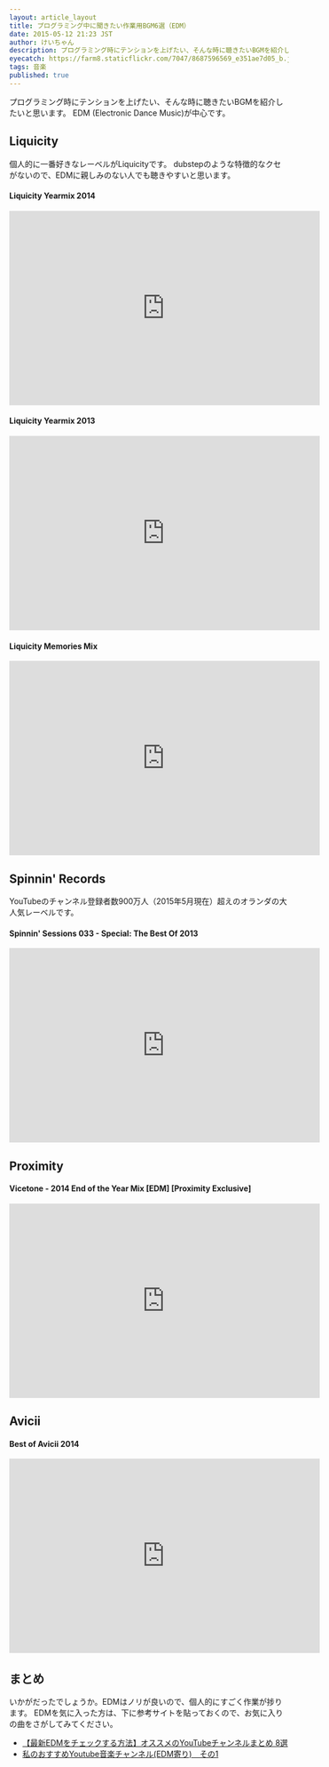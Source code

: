 ```yaml
---
layout: article_layout
title: プログラミング中に聞きたい作業用BGM6選（EDM）
date: 2015-05-12 21:23 JST
author: けいちゃん
description: プログラミング時にテンションを上げたい、そんな時に聴きたいBGMを紹介したいと思います。
eyecatch: https://farm8.staticflickr.com/7047/8687596569_e351ae7d05_b.jpg
tags: 音楽
published: true
---
```


プログラミング時にテンションを上げたい、そんな時に聴きたいBGMを紹介したいと思います。
EDM (Electronic Dance Music)が中心です。

## Liquicity

個人的に一番好きなレーベルがLiquicityです。
dubstepのような特徴的なクセがないので、EDMに親しみのない人でも聴きやすいと思います。

#### Liquicity Yearmix 2014
<div class="youtube">
  <iframe width="560" height="350" src="https://www.youtube.com/embed/MKHmwmEGFqI" frameborder="0" allowfullscreen></iframe>
</div>

#### Liquicity Yearmix 2013
<div class="youtube">
  <iframe width="560" height="350" src="https://www.youtube.com/embed/Iwh5yOMmyFM" frameborder="0" allowfullscreen></iframe>
</div>

#### Liquicity Memories Mix
<div class="youtube">
  <iframe width="560" height="350" src="https://www.youtube.com/embed/Y1JVBv4j-2k" frameborder="0" allowfullscreen></iframe>
</div>

## Spinnin' Records

YouTubeのチャンネル登録者数900万人（2015年5月現在）超えのオランダの大人気レーベルです。

#### Spinnin' Sessions 033 - Special: The Best Of 2013
<div class="youtube">
  <iframe width="560" height="350" src="https://www.youtube.com/embed/IYdj98JzqE0" frameborder="0" allowfullscreen></iframe>
</div>

## Proximity
#### Vicetone - 2014 End of the Year Mix [EDM] [Proximity Exclusive]
<div class="youtube">
  <iframe width="560" height="350" src="https://www.youtube.com/embed/MVYsfODTkpU" frameborder="0" allowfullscreen></iframe>
</div>

## Avicii
#### Best of Avicii 2014
<div class="youtube">
  <iframe width="560" height="350" src="https://www.youtube.com/embed/GY_e3fUl0Rg" frameborder="0" allowfullscreen></iframe>
</div>

## まとめ

いかがだったでしょうか。EDMはノリが良いので、個人的にすごく作業が捗ります。
EDMを気に入った方は、下に参考サイトを貼っておくので、お気に入りの曲をさがしてみてください。

- <a href="http://disc-j.net/club-music/5893/" target="_blank">【最新EDMをチェックする方法】オススメのYouTubeチャンネルまとめ 8選</a>
- <a href="http://blogs.yahoo.co.jp/masataka686/16673260.html" target="_blank">私のおすすめYoutube音楽チャンネル(EDM寄り)　その1</a>
